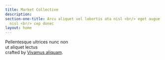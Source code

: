 ```yaml
---
title: Market Collective
description: 
section-one-title: Arcu aliquet vel lobortis ata nisl <br/> eget augue amet aliquet
  nisl <br/> cep donec
layout: home
---
```


Pellentesque ultrices nunc non<br />ut aliquet lectus<br />crafted by <a href="#">Vivamus aliquam</a>.